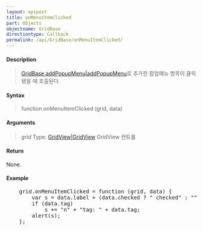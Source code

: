 ```yaml
---
layout: apipost
title: onMenuItemClicked
part: Objects
objectname: GridBase
directiontype: Callback
permalink: /api/GridBase/onMenuItemClicked/
---
```



#### Description

> [GridBase addPopupMenu|addPopupMenu](/api/GridBase/)로 추가한 팝업메뉴 항목이 클릭됐을 때 호출된다.

#### Syntax

> function onMenuItemClicked (grid, data)

#### Arguments

> *grid*
> Type: [GridView|GridView](/api/GridBase/)
> GridView 컨트롤

#### Return

None.

#### Example

<pre class="prettyprint">
    grid.onMenuItemClicked = function (grid, data) {
        var s = data.label + (data.checked ? " checked" : "");
        if (data.tag)
            s += "n" + "tag: " + data.tag;
        alert(s);
    };
</pre>

